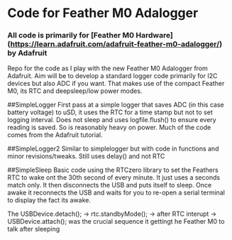 # Code for Feather M0 Adalogger 
### All code is primarily for [Feather M0 Hardware] (https://learn.adafruit.com/adafruit-feather-m0-adalogger/) by Adafruit
Repo for the code  as I play with the new Feather M0 Adalogger from Adafruit. Aim will be to develop a standard logger code primarily for I2C devices but also ADC if you want. That makes use of the compact Feather M0, its RTC and deepsleep/low power modes.

##SimpleLogger
First pass at a simple logger that saves ADC (in this case battery voltage) to uSD, it uses the RTC for a time stamp but not to set logging interval. Does not sleep and uses logfile.flush() to ensure every reading is saved. So is reasonably heavy on power. Much of the code comes from the Adafruit tutorial.

##SimpleLogger2
Similar to simplelogger but with code in functions and minor revisions/tweaks. Still uses delay() and not RTC

##SimpleSleep
Basic code using the RTCzero library to set the Feathers RTC to wake ont the 30th second of every minute. It just uses a seconds match only. It then disconnects the USB and puts itself to sleep. Once awake it reconnects the USB and waits for you to re-open a serial terminal to display the fact its awake.

The USBDevice.detach(); -> rtc.standbyMode(); -> after RTC interupt -> USBDevice.attach(); was the crucial sequence it gettingt he Feather M0 to talk after sleeping


